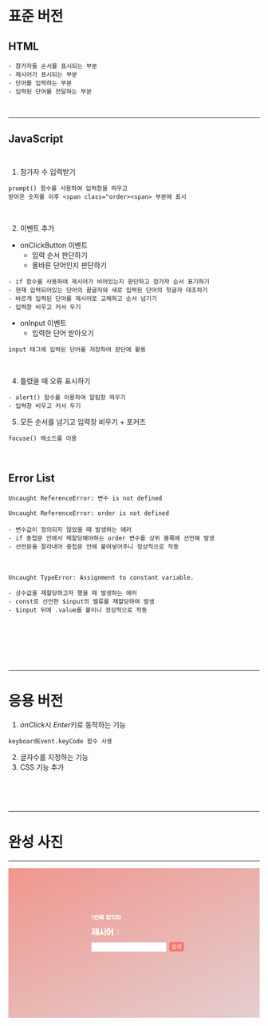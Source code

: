 # 표준 버전

## HTML
```
- 참가자들 순서를 표시되는 부분
- 제시어가 표시되는 부분
- 단어를 입력하는 부분
- 입력된 단어를 전달하는 부분
```

<br>

---
## JavaScript <br><br>
1. 참가자 수 입력받기<br>

```
prompt() 함수를 사용하여 입력창을 띄우고
받아온 숫자를 이후 <span class="order><span> 부분에 표시
```

<br>

2. 이벤트 추가
- onClickButton 이벤트
  - 입력 순서 판단하기
  - 올바른 단어인지 판단하기

```
- if 함수를 사용하여 제시어가 비어있는지 판단하고 참가자 순서 표기하기
- 현재 입력되어있는 단어의 끝글자와 새로 입력된 단어의 첫글자 대조하기
- 바르게 입력된 단어를 제시어로 교체하고 순서 넘기기
- 입력창 비우고 커서 두기
```
- onInput 이벤트
  - 입력한 단어 받아오기
```
input 태그에 입력된 단어를 저장하여 판단에 활용
```

<br>

4. 틀렸을 때 오류 표시하기
```
- alert() 함수를 이용하여 알림창 띄우기
- 입력창 비우고 커서 두기
```

5. 모든 순서를 넘기고 입력창 비우기 + 포커즈
```
focuse() 메소드를 이용
```

<br>

## Error List

`Uncaught ReferenceError: 변수 is not defined`
```
Uncaught ReferenceError: order is not defined

- 변수값이 정의되지 않았을 때 발생하는 에러
- if 중첩문 안에서 재할당해야하는 order 변수를 상위 블록에 선언해 발생
- 선언문을 잘라내어 중첩문 안에 붙여넣어주니 정상적으로 작동
```

<br>

`Uncaught TypeError: Assignment to constant variable.`
```
- 상수값을 재할당하고자 했을 때 발생하는 에러
- const로 선언한 $input의 밸류를 재할당하여 발생
- $input 뒤에 .value를 붙이니 정상적으로 작동
```


<br><br><br><br><br>

---

# 응용 버전

1. *onClick*시 *Enter*키로 동작하는 기능
```
keyboardEvent.keyCode 함수 사용
```
2. 글자수를 지정하는 기능
3. CSS 기능 추가


<br><br><br>

---
# 완성 사진
---
![끝말잇기](/word-relay.png)